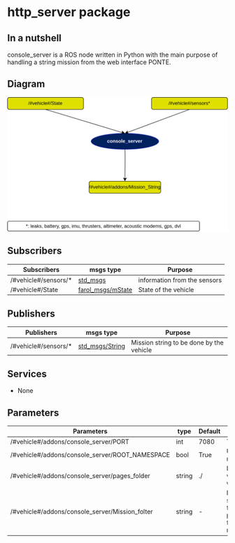 # http_server package

## In a nutshell
console_server is a ROS node written in Python with the main purpose of handling a string mission from the web interface PONTE.

## Diagram

![http_server Diagram](img/http_server.png)

## Subscribers
| Subscribers           | msgs type                                                                        | Purpose                      |
| -----------           | --------------                                                                   | ---------                    |
| /#vehicle#/sensors/\* | [std_msgs](http://docs.ros.org/en/api/std_msgs/html/index-msg.html)              | information from the sensors |
| /#vehicle#/State      | [farol_msgs/mState](https://dsor-isr.github.io/farol/farol-ros-messages/mState/) | State of the vehicle         |

## Publishers
| Publishers            | msgs type                                                                   | Purpose                                  |
| -----------           | --------------                                                              | ---------                                |
| /#vehicle#/sensors/\* | [std_msgs/String](http://docs.ros.org/en/api/std_msgs/html/msg/String.html) | Mission string to be done by the vehicle |

## Services
* None

## Parameters
| Parameters                                      | type   | Default | Purpose                                                   |
| ----------                                      | ----   | ------- | -------                                                   |
| /#vehicle#/addons/console_server/PORT           | int    | 7080    | TCP port                                                  |
| /#vehicle#/addons/console_server/ROOT_NAMESPACE | bool   | True    | Use private namespace                                     |
| /#vehicle#/addons/console_server/pages_folder   | string | ./      | Folder with vehicle webpages                              |
| /#vehicle#/addons/console_server/Mission_folter | string | -       | Folder with stored txt files with path following missions |
